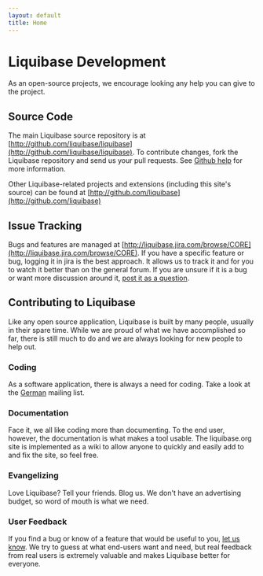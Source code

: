 ```yaml
---
layout: default
title: Home
---
```


# Liquibase Development

As an open-source projects, we encourage looking any help you can give to the project.

## Source Code ##

The main Liquibase source repository is at [http://github.com/liquibase/liquibase](http://github.com/liquibase/liquibase). To contribute changes, fork the Liquibase repository and send us your pull requests. See [Github help](https://help.github.com/) for more information.

Other Liquibase-related projects and extensions (including this site's source) can be found at [http://github.com/liquibase](http://github.com/liquibase)

## Issue Tracking ##

Bugs and features are managed at [http://liquibase.jira.com/browse/CORE](http://liquibase.jira.com/browse/CORE).  If you have a specific feature or bug, logging it in jira is the best approach.  It allows us to track it and for you to watch it better than on the general forum.  If you are unsure if it is a bug or want more discussion around it, [post it as a question](../community/index.html).

## Contributing to Liquibase #

Like any open source application, Liquibase is built by many people, usually in their spare time.  While we are proud of what we have accomplished so far, there is still much to do and we are always looking for new people to help out.

### Coding ##

As a software application, there is always a need for coding.  Take a look at the [German](../community/index.html) mailing list.

### Documentation ##

Face it, we all like coding more than documenting.  To the end user, however, the documentation is what makes a tool usable.  The liquibase.org site is implemented as a wiki to allow anyone to quickly and easily add to and fix the site, so feel free.

### Evangelizing ##

Love Liquibase?  Tell your friends.  Blog us.  We don't have an advertising budget, so word of mouth is what we need.

### User Feedback ##

If you find a bug or know of a feature that would be useful to you, [let us know](../community/index.html).  We try to guess at what end-users want and need, but real feedback from real users is extremely valuable and makes Liquibase better for everyone.


